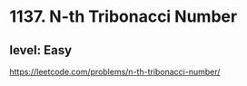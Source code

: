 # 1137. N-th Tribonacci Number
## level: Easy

https://leetcode.com/problems/n-th-tribonacci-number/
